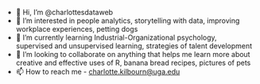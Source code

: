 - 👋 Hi, I’m @charlottesdataweb
- 👀 I’m interested in people analytics, storytelling with data, improving workplace experiences, petting dogs
- 🌱 I’m currently learning Industrial-Organizational psychology, supervised and unsupervised learning, strategies of talent development
- 💞️ I’m looking to collaborate on anything that helps me learn more about creative and effective uses of R, banana bread recipes, pictures of pets
- 📫 How to reach me - charlotte.kilbourn@uga.edu

<!---
charlottesdataweb/charlottesdataweb is a ✨ special ✨ repository because its `README.md` (this file) appears on your GitHub profile.
You can click the Preview link to take a look at your changes.
--->
